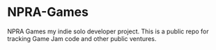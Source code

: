 # NPRA-Games
NPRA Games my indie solo developer project. This is a public repo for tracking Game Jam code and other public ventures.
